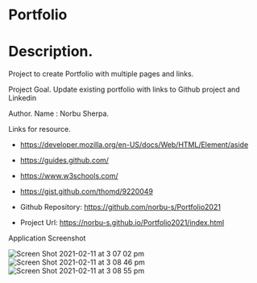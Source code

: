 # Portfolio

# Description.
Project to create Portfolio with multiple pages and links.

Project Goal.
Update existing portfolio with links to Github project and Linkedin

Author.
Name : Norbu Sherpa.

Links for resource.
* https://developer.mozilla.org/en-US/docs/Web/HTML/Element/aside
* https://guides.github.com/
* https://www.w3schools.com/
* https://gist.github.com/thomd/9220049

* Github Repository: https://github.com/norbu-s/Portfolio2021
* Project Url: https://norbu-s.github.io/Portfolio2021/index.html

Application Screenshot

![Screen Shot 2021-02-11 at 3 07 02 pm](https://user-images.githubusercontent.com/73917485/107601481-fa88a080-6c7a-11eb-89ca-775f90fd2ee1.png)
![Screen Shot 2021-02-11 at 3 08 46 pm](https://user-images.githubusercontent.com/73917485/107601526-155b1500-6c7b-11eb-9748-22074e8dbb30.png)
![Screen Shot 2021-02-11 at 3 08 55 pm](https://user-images.githubusercontent.com/73917485/107601529-17bd6f00-6c7b-11eb-8817-2befd5ec3da1.png)
